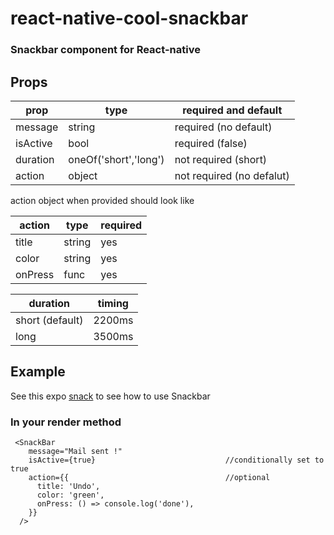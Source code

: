 # react-native-cool-snackbar



### Snackbar component for React-native


## Props

| prop     | type                  | required and default     |
| -------- | --------------------- | ----------------------- |
| message  | string                | required (no default)   |
| isActive | bool                  | required (false)        |
| duration | oneOf('short','long') | not required (short)    |
| action   | object                | not required (no defalut)|


action object when provided should look like


| action                      | type   | required |
| --------------------------- | ------ |----------|
| title                       | string |    yes   |
| color                       | string |    yes   |
| onPress                     | func   |    yes   |



| duration        | timing |
| --------------- | ------ |
| short (default) | 2200ms |
| long            | 3500ms |


## Example

See this expo [snack](https://snack.expo.io/@anshuman71/cool-snackbar) to see how to use Snackbar

### In your render method

```
 <SnackBar
    message="Mail sent !"
    isActive={true}                             //conditionally set to true
    action={{                                   //optional
      title: 'Undo',
      color: 'green',
      onPress: () => console.log('done'),
    }}
  />
```
